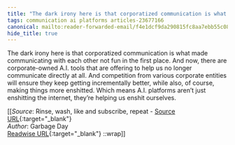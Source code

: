 ```yaml
---
title: "The dark irony here is that corporatized communication is what ..."
tags: communication ai platforms articles-23677166
canonical: mailto:reader-forwarded-email/f4e1dcf9da290815fc8aa7ebb55c08ef
hide_title: true
---
```


The dark irony here is that corporatized communication is what made communicating with each other not fun in the first place. And now, there are corporate-owned A.I. tools that are offering to help us no longer communicate directly at all. And competition from various corporate entities will ensure they keep getting incrementally better, while also, of course, making things more enshitted. Which means A.I. platforms aren’t just enshitting the internet, they’re helping us enshit ourselves.


[[_Source_: Rinse, wash, like and subscribe, repeat - [Source URL](mailto:reader-forwarded-email/f4e1dcf9da290815fc8aa7ebb55c08ef){:target="_blank"}<br>
_Author_: Garbage Day<br>
[Readwise URL](https://readwise.io/open/463499189){:target="_blank"}
::wrap]]